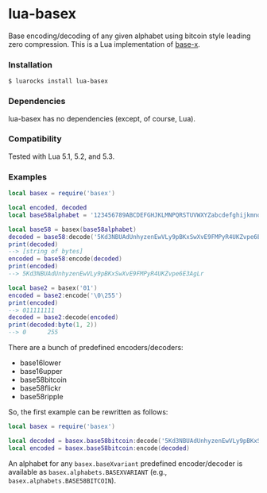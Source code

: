 lua-basex
=========

Base encoding/decoding of any given alphabet using bitcoin style leading zero compression. This is a Lua implementation of [base-x](https://github.com/cryptocoinjs/base-x).



### Installation

```
$ luarocks install lua-basex
```



### Dependencies

lua-basex has no dependencies (except, of course, Lua).



### Compatibility

Tested with Lua 5.1, 5.2, and 5.3.



### Examples

```lua
local basex = require('basex')

local encoded, decoded
local base58alphabet = '123456789ABCDEFGHJKLMNPQRSTUVWXYZabcdefghijkmnopqrstuvwxyz'

local base58 = basex(base58alphabet)
decoded = base58:decode('5Kd3NBUAdUnhyzenEwVLy9pBKxSwXvE9FMPyR4UKZvpe6E3AgLr')
print(decoded)
--> [string of bytes]
encoded = base58:encode(decoded)
print(encoded)
--> 5Kd3NBUAdUnhyzenEwVLy9pBKxSwXvE9FMPyR4UKZvpe6E3AgLr

local base2 = basex('01')
encoded = base2:encode('\0\255')
print(encoded)
--> 011111111
decoded = base2:decode(encoded)
print(decoded:byte(1, 2))
--> 0      255
```

There are a bunch of predefined encoders/decoders:

* base16lower
* base16upper
* base58bitcoin
* base58flickr
* base58ripple

So, the first example can be rewritten as follows:

```lua
local basex = require('basex')

local decoded = basex.base58bitcoin:decode('5Kd3NBUAdUnhyzenEwVLy9pBKxSwXvE9FMPyR4UKZvpe6E3AgLr')
local encoded = basex.base58bitcoin:encode(decoded)
```

An alphabet for any `basex.baseXvariant` predefined encoder/decoder is available as `basex.alphabets.BASEXVARIANT` (e.g., `basex.alphabets.BASE58BITCOIN`).
